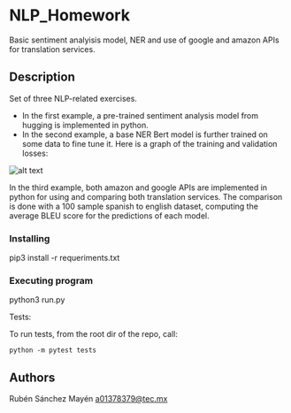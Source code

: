 # NLP_Homework

Basic sentiment analyisis model, NER and use of google and amazon APIs for translation services.

## Description

Set of three NLP-related exercises. 
* In the first example, a pre-trained sentiment analysis model from hugging is implemented in python. 
* In the second example,
a base NER Bert model is further trained on some data to fine tune it. Here is a graph of the training and validation losses:

![alt text](https://github.com/[pataata]/[NLP_Homework]/blob/[main]/train_eval_loss.png?raw=true)

In the third example, both amazon and google APIs are implemented in python for using and comparing both translation services. The comparison is done with a 100 sample spanish to english dataset, computing the average BLEU score for the predictions of each model.


### Installing
pip3 install -r requeriments.txt


### Executing program

python3 run.py

Tests: 

To run tests, from the root dir of the repo, call: 
```
python -m pytest tests
```

## Authors

Rubén Sánchez Mayén
a01378379@tec.mx
